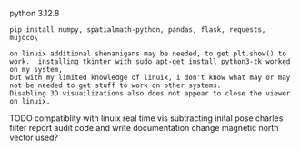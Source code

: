 python 3.12.8

    pip install numpy, spatialmath-python, pandas, flask, requests, mujoco\
    
    on linuix additional shenanigans may be needed, to get plt.show() to work.  installing tkinter with sudo apt-get install python3-tk worked on my system, 
    but with my limited knowledge of linuix, i don't know what may or may not be needed to get stuff to work on other systems. 
    Disabling 3D visuailizations also does not appear to close the viewer on linuix. 



TODO
compatiblity with linuix
real time vis
subtracting inital pose
charles filter
report 
audit code and write documentation
change magnetic north vector used?